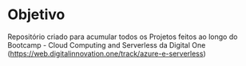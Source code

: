 # Objetivo

Repositório criado para acumular todos os Projetos feitos ao longo do Bootcamp - Cloud Computing and Serverless da Digital One (https://web.digitalinnovation.one/track/azure-e-serverless) 

